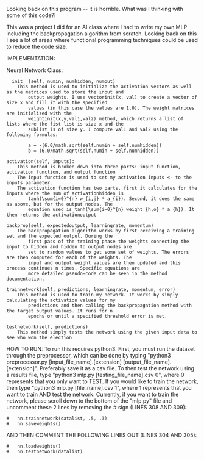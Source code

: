 Looking back on this program -- it is horrible. What was I thinking with some of this code?! 

This was a project I did for an AI class where I had to write my own MLP including the backpropagation algorithm from scratch. Looking back on this I see a lot of areas where functional programming techniques could be used to reduce the code size.

IMPLEMENTATION:

Neural Network Class:

	__init__(self, numin, numhidden, numout)
		This method is used to initialize the activation vectors as well as the matrices used to store the input and 
			output weights. I use vectorinit(x, val) to create a vector of size x and fill it with the specified 	
			values (in this case the values are 1.0). The weight matrices are initialized with the 
			weightinit(x,y,val1,val2) method, which returns a list of lists where the fist list is size x and the 
			sublist is of size y. I compute val1 and val2 using the following formulas:
		
			a = -(6.0/math.sqrt(self.numin + self.numhidden))
			b = (6.0/math.sqrt(self.numin + self.numhidden))
		
	activation(self, inputs):
		This method is broken down into three parts: input function, activation function, and output function
		The input function is used to set my activation inputs <- to the inputs parameter.
		The activation function has two parts, first it calculates for the inputs where the sum of activationhidden is 
			tanh(\sum{i=0}^{n} w_{i,j} * a_{i}). Second, it does the same as above, but for the output nodes. The 
			equation used is tanh(\sum{i=0}^{n} weight_{h,o} * a_{h}). It then returns the activationoutput
		
	backprop(self, expectedoutput, learningrate, momentum)
		The backpropagation algorithm works by first receiving a training set and the expected output. During the 
			first pass of the training phase the weights connecting the input to hidden and hidden to output nodes are 	
			set to random values to get some set of weights. The errors are then computed for each of the weights. The 
			input and output weight values are then updated and this process continues n times. Specific equations are 
			more detailed pseudo-code can be seen in the method documentation.
		
	trainnetwork(self, predictions, learningrate, momentum, error)
		This method is used to train my network. It works by simply calculating the activation values for my 
			predictions and then calling the backpropagation method with the target output values. It runs for n 
			epochs or until a specified threshold error is met.
	
	testnetwork(self, predictions)
		This method simply tests the network using the given input data to see who won the election

HOW TO RUN:
	To run this requires python3. First, you must run the dataset through the preprocessor, which can be done by typing "python3 preprocessor.py [input_file_name].[extension] [output_file_name].[extension]". Preferably save it as a csv file. To then test the network using a results file, type "python3 mlp.py [testing_file_name].csv 0", where 0 represents that you only want to TEST. If you would like to train the network, then type "python3 mlp.py [file_name].csv 1", where 1 represents that you want to train AND test the network. Currently, if you want to train the network, please scroll down to the bottom of the "mlp.py" file and uncomment these 2 lines by removing the # sign (LINES 308 AND 309):
	
	#	nn.trainnetwork(datalist, .5, .3)
	#	nn.saveweights()

AND THEN COMMENT THE FOLLOWING LINES OUT (LINES 304 AND 305):
	
	#	nn.loadweights()
	#	nn.testnetwork(datalist)
